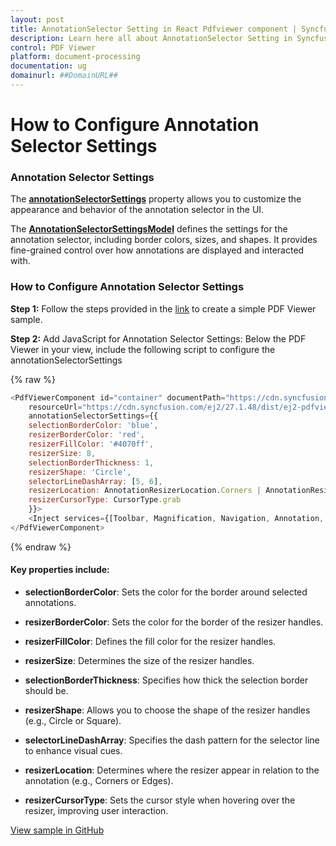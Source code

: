 ```yaml
---
layout: post
title: AnnotationSelector Setting in React Pdfviewer component | Syncfusion
description: Learn here all about AnnotationSelector Setting in Syncfusion React Pdfviewer component of Syncfusion Essential JS 2 and more.
control: PDF Viewer
platform: document-processing
documentation: ug
domainurl: ##DomainURL##
---
```


# How to Configure Annotation Selector Settings

### Annotation Selector Settings

The [**annotationSelectorSettings**](https://ej2.syncfusion.com/react/documentation/api/pdfviewer/annotationSelectorSettings/) property allows you to customize the appearance and behavior of the annotation selector in the UI.

The [**AnnotationSelectorSettingsModel**](https://ej2.syncfusion.com/react/documentation/api/pdfviewer/annotationSelectorSettingsModel/) defines the settings for the annotation selector, including border colors, sizes, and shapes. It provides fine-grained control over how annotations are displayed and interacted with.

### How to Configure Annotation Selector Settings

**Step 1:** Follow the steps provided in the [link](https://help.syncfusion.com/document-processing/pdf/pdf-viewer/react/getting-started) to create a simple PDF Viewer sample.

**Step 2:**	 Add JavaScript for Annotation Selector Settings: Below the PDF Viewer in your view, include the following script to configure the annotationSelectorSettings

{% raw %}

```javascript
<PdfViewerComponent id="container" documentPath="https://cdn.syncfusion.com/content/pdf/pdf-succinctly.pdf"
    resourceUrl="https://cdn.syncfusion.com/ej2/27.1.48/dist/ej2-pdfviewer-lib" style={{ 'height': '640px' }}
    annotationSelectorSettings={{
    selectionBorderColor: 'blue',
    resizerBorderColor: 'red',
    resizerFillColor: '#4070ff',
    resizerSize: 8,
    selectionBorderThickness: 1,
    resizerShape: 'Circle',
    selectorLineDashArray: [5, 6],
    resizerLocation: AnnotationResizerLocation.Corners | AnnotationResizerLocation.Edges,
    resizerCursorType: CursorType.grab
    }}>
    <Inject services={[Toolbar, Magnification, Navigation, Annotation, LinkAnnotation, BookmarkView, ThumbnailView, Print, TextSelection, TextSearch, FormFields, FormDesigner,PageOrganizer]}/>
</PdfViewerComponent>

```
{% endraw %}

#### Key properties include:

* **selectionBorderColor**: Sets the color for the border around selected annotations.

* **resizerBorderColor**: Sets the color for the border of the resizer handles.

* **resizerFillColor**: Defines the fill color for the resizer handles.

* **resizerSize**: Determines the size of the resizer handles.

* **selectionBorderThickness**: Specifies how thick the selection border should be.

* **resizerShape**: Allows you to choose the shape of the resizer handles (e.g., Circle or Square).

* **selectorLineDashArray**: Specifies the dash pattern for the selector line to enhance visual cues.

* **resizerLocation**: Determines where the resizer appear in relation to the annotation (e.g., Corners or Edges).

* **resizerCursorType**: Sets the cursor style when hovering over the resizer, improving user interaction.

[View sample in GitHub](https://github.com/SyncfusionExamples/react-pdf-viewer-examples/tree/master/How%20to)
